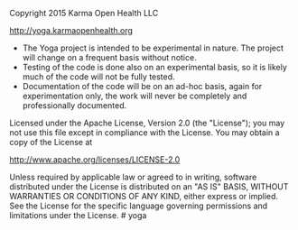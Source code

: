 Copyright 2015 Karma Open Health LLC

http://yoga.karmaopenhealth.org

- The Yoga project is intended to be experimental in nature.  The project will change on a frequent basis without notice.
- Testing of the code is done also on an experimental basis, so it is likely much of the code will not be fully tested. 
- Documentation of the code will be on an ad-hoc basis, again for experimentation only, the work will never be completely and professionally documented.  

Licensed under the Apache License, Version 2.0 (the "License");
you may not use this file except in compliance with the License.
You may obtain a copy of the License at

http://www.apache.org/licenses/LICENSE-2.0

Unless required by applicable law or agreed to in writing, software
distributed under the License is distributed on an "AS IS" BASIS,
WITHOUT WARRANTIES OR CONDITIONS OF ANY KIND, either express or implied.
See the License for the specific language governing permissions and
limitations under the License. # yoga
